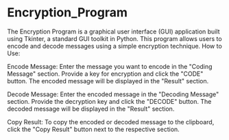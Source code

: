 # Encryption_Program
 The Encryption Program is a graphical user interface (GUI) application built using Tkinter, a standard GUI toolkit in Python. This program allows users to encode and decode messages using a simple encryption technique.
 How to Use:

Encode Message: Enter the message you want to encode in the "Coding Message" section. Provide a key for encryption and click the "CODE" button. The encoded message will be displayed in the "Result" section.

Decode Message: Enter the encoded message in the "Decoding Message" section. Provide the decryption key and click the "DECODE" button. The decoded message will be displayed in the "Result" section.

Copy Result: To copy the encoded or decoded message to the clipboard, click the "Copy Result" button next to the respective section.
